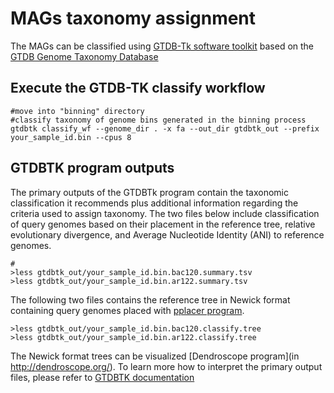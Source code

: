 # MAGs taxonomy assignment
The MAGs can be classified using [GTDB-Tk software toolkit](https://github.com/Ecogenomics/GTDBTk) based on the [GTDB Genome Taxonomy Database](https://gtdb.ecogenomic.org/) 

## Execute the GTDB-TK classify workflow
```
#move into "binning" directory
#classify taxonomy of genome bins generated in the binning process
gtdbtk classify_wf --genome_dir . -x fa --out_dir gtdbtk_out --prefix your_sample_id.bin --cpus 8
```
## GTDBTK program outputs
The primary outputs of the GTDBTk program contain the taxonomic classification it recommends plus additional information regarding the criteria used to assign taxonomy. The two files below include classification of query genomes based on their placement in the reference tree, relative evolutionary divergence, and Average Nucleotide Identity (ANI) to reference genomes.
```
#
>less gtdbtk_out/your_sample_id.bin.bac120.summary.tsv
>less gtdbtk_out/your_sample_id.bin.ar122.summary.tsv
```
The following two files contains the reference tree in Newick format containing query genomes placed with [pplacer program](https://github.com/matsen/pplacer).
```
>less gtdbtk_out/your_sample_id.bin.bac120.classify.tree
>less gtdbtk_out/your_sample_id.bin.ar122.classify.tree
```
The Newick format trees can be visualized [Dendroscope program](in http://dendroscope.org/). To learn more how to interpret the primary output files, please refer to [GTDBTK documentation](https://github.com/Ecogenomics/GTDBTk#classification-summary-file)
